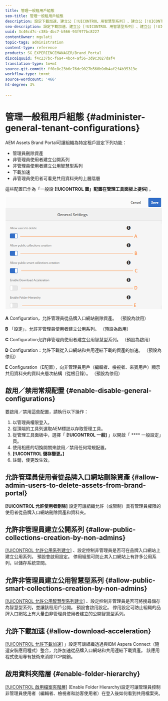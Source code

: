 ```yaml
---
title: 管理一般租用戶組態
seo-title: 管理一般租用戶組態
description: 設定下載加速、建立公 [!UICONTROL 用智慧型系列] 、建立公 [!UICONTROL 用系列] ，並讓管理員使用者刪除租戶上的資產。
seo-description: 設定下載加速、建立公 [!UICONTROL 用智慧型系列] 、建立公 [!UICONTROL 用系列] ，並讓管理員使用者刪除租戶上的資產。
uuid: 3c46cd7c-c38b-4bc7-b566-93f977bc8227
contentOwner: mgulati
topic-tags: administration
content-type: reference
products: SG_EXPERIENCEMANAGER/Brand_Portal
discoiquuid: f4c237bc-f6a4-4bc4-af56-3d9c3027daf4
translation-type: tm+mt
source-git-commit: ff0c8c23b6c76dc9027b560b9db4af2f4b35313e
workflow-type: tm+mt
source-wordcount: '466'
ht-degree: 3%

---
```



# 管理一般租用戶組態 {#administer-general-tenant-configurations}

AEM Assets Brand Portal可讓組織為特定租戶設定下列功能：

* 管理員刪除資產
* 非管理員使用者建立公開系列
* 非管理員使用者建立公用智慧型系列
* 下載加速
* 非管理員使用者可看見共用資料夾的上層階層

這些配置已作為「一般設 **[!UICONTROL 置」配置在管理工具面板上提供]** 。

![](assets/general-configs.png)

**A** Configuration，允許管理員從品牌入口網站刪除資產。 （預設為啟用）

**B** 「設定」，允許非管理員使用者建立公用系列。 （預設為啟用）

**C** Configuration允許非管理員使用者建立公用智慧型系列。 （預設為啟用）

**D** Configuration：允許下載從入口網站和共用連結下載的資產的加速。 （預設為停用）

**E** Configuration（E配置），向非管理員用戶（編輯者、檢視者、來賓用戶）顯示共用資料夾的資料夾層次結構（從根目錄）。 （預設為停用）

## 啟用／禁用常規配置 {#enable-disable-general-configurations}

要啟用／禁用這些配置，請執行以下操作：

1. 以管理員權限登入。
1. 從頂端的工具列選取AEM標誌以存取管理工具。
1. 從管理工具面板中，選擇「 **[!UICONTROL 一般]** 」以開啟「 **** 一般設定」頁。
1. 使用相應的切換開關來啟用／禁用任何常規配置。
1. **[!UICONTROL 儲存變更。]**
1. 註銷，使更改生效。

## 允許管理員使用者從品牌入口網站刪除資產 {#allow-admin-users-to-delete-assets-from-brand-portal}

**[!UICONTROL 允許使用者刪除]** 設定可讓組織允許（或限制）具有管理員權限的使用者從品牌入口網站刪除資產和資料夾。

## 允許非管理員建立公開系列 {#allow-public-collections-creation-by-non-admins}

[[!UICONTROL 允許公用系列建立]](../using/brand-portal-share-collection.md#main-pars-text-1915052376) 、設定控制非管理員是否可在品牌入口網站上建立公用系列。 預設會啟用設定。 停用組態可防止其入口網站上有許多公用系列，以儲存系統空間。

## 允許非管理員建立公用智慧型系列 {#allow-public-smart-collections-creation-by-non-admins}

[[!UICONTROL 允許公用智慧型系列建立]](../using/brand-portal-searching.md#main-pars-header-500620467) 、設定控制非管理員是否可將搜尋儲存為智慧型系列，並讓該租用戶公開。 預設會啟用設定。 停用設定可防止組織的品牌入口網站上有大量由非管理員使用者建立的公開智慧型系列。

## 允許下載加速 {#allow-download-acceleration}

[[!UICONTROL 允許下載加速]](../using/accelerated-download.md) 」設定可讓組織透過與IBM Aspera Connect（隨選安裝應用程式）整合，允許加速從品牌入口網站和共用連結下載資產。 該應用程式使用專有技術來消除TCP開銷。

## 啟用資料夾階層 {#enable-folder-hierarchy}

[[!UICONTROL 啟用檔案夾階層]](../using/brand-portal-sharing-folders.md#non-admin-user-access-to-shared-folders) (Enable Folder Hierarchy)設定可讓管理員控制非管理員使用者（編輯者、檢視者和訪客使用者）在登入後如何看到共用檔案夾。
